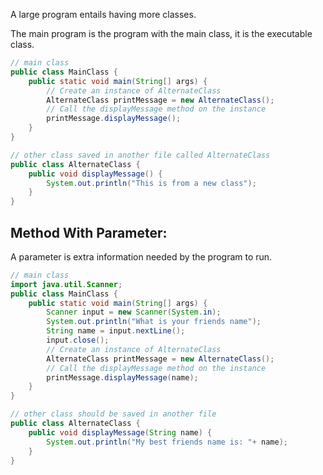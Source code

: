 A large program entails having more classes. 

The main program is the program with the main class, it is the executable class. 

```java
// main class
public class MainClass {
    public static void main(String[] args) {
        // Create an instance of AlternateClass
        AlternateClass printMessage = new AlternateClass();
        // Call the displayMessage method on the instance
        printMessage.displayMessage();
    }
}

// other class saved in another file called AlternateClass
public class AlternateClass {
    public void displayMessage() {
        System.out.println("This is from a new class");
    }
}

```

## Method With Parameter:
A parameter is extra information needed by the program to run. 
```java
// main class
import java.util.Scanner;
public class MainClass {
    public static void main(String[] args) {
		Scanner input = new Scanner(System.in);
		System.out.println("What is your friends name");
		String name = input.nextLine();
		input.close();
        // Create an instance of AlternateClass
        AlternateClass printMessage = new AlternateClass();
        // Call the displayMessage method on the instance
        printMessage.displayMessage(name);
    }
}

// other class should be saved in another file
public class AlternateClass {
    public void displayMessage(String name) {
        System.out.println("My best friends name is: "+ name);
    }
}

```
